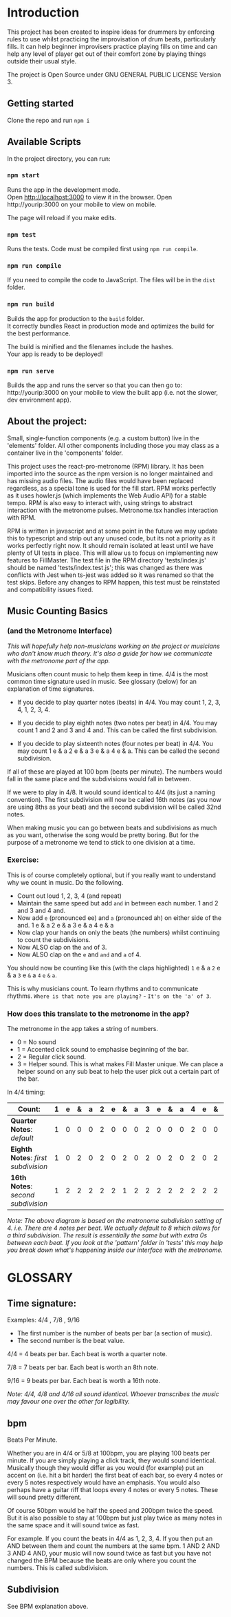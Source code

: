 # Introduction

This project has been created to inspire ideas for drummers by enforcing rules to use whilst practicing the improvisation of drum beats, particularly fills. It can help beginner improvisers practice playing fills on time and can help any level of player get out of their comfort zone by playing things outside their usual style.

The project is Open Source under GNU GENERAL PUBLIC LICENSE Version 3.

## Getting started

Clone the repo and run `npm i`

## Available Scripts

In the project directory, you can run:

### `npm start`

Runs the app in the development mode.\
Open [http://localhost:3000](http://localhost:3000) to view it in the browser.
Open http://yourip:3000 on your mobile to view on mobile.

The page will reload if you make edits.

### `npm test`

Runs the tests. Code must be compiled first using `npm run compile`.

### `npm run compile`

If you need to compile the code to JavaScript. The files will be in the `dist` folder.

### `npm run build`

Builds the app for production to the `build` folder.\
It correctly bundles React in production mode and optimizes the build for the best performance.

The build is minified and the filenames include the hashes.\
Your app is ready to be deployed!

### `npm run serve`

Builds the app and runs the server so that you can then go to: http://yourip:3000 on your mobile to view the built app (i.e. not the slower, dev environment app).

## About the project:

Small, single-function components (e.g. a custom button) live in the 'elements' folder.
All other components including those you may class as a container live in the 'components' folder.

This project uses the react-pro-metronome (RPM) library. It has been imported into the source as the npm version is no longer maintained and has missing audio files. The audio files would have been replaced regardless, as a special tone is used for the fill start. RPM works perfectly as it uses howler.js (which implements the Web Audio API) for a stable tempo. RPM is also easy to interact with, using strings to abstract interaction with the metronome pulses. Metronome.tsx handles interaction with RPM.

RPM is written in javascript and at some point in the future we may update this to typescript and strip out any unused code, but its not a priority as it works perfectly right now. It should remain isolated at least until we have plenty of UI tests in place. This will allow us to focus on implementing new features to FillMaster. The test file in the RPM directory 'tests/index.js' should be named 'tests/index.test.js'; this was changed as there was conflicts with Jest when ts-jest was added so it was renamed so that the test skips. Before any changes to RPM happen, this test must be reinstated and compatibility issues fixed.

## Music Counting Basics 
### (and the Metronome Interface)

_This will hopefully help non-musicians working on the project or musicians who don't know much theory. It's also a guide for how we communicate with the metronome part of the app._

Musicians often count music to help them keep in time. 4/4 is the most common time signature used in music. See glossary (below) for an explanation of time signatures.

* If you decide to play quarter notes (beats) in 4/4. You may count 1, 2, 3, 4, 1, 2, 3, 4.

* If you decide to play eighth notes (two notes per beat) in 4/4. You may count 1 and 2 and 3 and 4 and. This can be called the first subdivision.

* If you decide to play sixteenth notes (four notes per beat) in 4/4. You may count 1 e & a 2 e & a 3 e & a 4 e & a. This can be called the second subdivision.

If all of these are played at 100 bpm (beats per minute). The numbers would fall in the same place and the subdivisions would fall in between. 

If we were to play in 4/8. It would sound identical to 4/4 (its just a naming convention). The first subdivision will now be called 16th notes (as you now are using 8ths as your beat) and the second subdivision will be called 32nd notes.

When making music you can go between beats and subdivisions as much as you want, otherwise the song would be pretty boring. But for the purpose of a metronome we tend to stick to one division at a time.

### Exercise:
This is of course completely optional, but if you really want to understand why we count in music. Do the following.
* Count out loud 1, 2, 3, 4 (and repeat)
* Maintain the same speed but add `and` in between each number. 1 and 2 and 3 and 4 and.
* Now add `e` (pronounced ee) and `a` (pronounced ah) on either side of the and. 1 e & a 2 e & a 3 e & a 4 e & a
* Now clap your hands on only the beats (the numbers) whilst continuing to count the subdivisions.
* Now ALSO clap on the `and` of 3.
* Now ALSO clap on the `e` and `and` and `a` of 4.

You should now be counting like this (with the claps highlighted) `1` e & a `2` e & a `3` e `&` a `4` `e` `&` `a`.

This is why musicians count. To learn rhythms and to communicate rhythms. `Where is that note you are playing?` - `It's on the 'a' of 3`.

### How does this translate to the metronome in the app?

The metronome in the app takes a string of numbers.
* 0 = No sound
* 1 = Accented click sound to emphasise beginning of the bar.
* 2 = Regular click sound.
* 3 = Helper sound. This is what makes Fill Master unique. We can place a helper sound on any sub beat to help the user pick out a certain part of the bar.

In 4/4 timing:

| Count: | 1 | e | & | a | 2 | e | & | a | 3 | e | & | a | 4 | e | & | a |
| - | - | - | - | - | - | - | - | - | - | - | - | - | - | - | - | - |
| **Quarter Notes**: _default_ | 1 | 0 | 0 | 0 | 2 | 0 | 0 | 0 | 2 | 0 | 0 | 0 | 2 | 0 | 0 | 0 |
| **Eighth Notes**: _first subdivision_ | 1 | 0 | 2 | 0 | 2 | 0 | 2 | 0 | 2 | 0 | 2 | 0 | 2 | 0 | 2 | 0 |
| **16th Notes**:  _second subdivision_ | 1 | 2 | 2 | 2 | 2 | 2 | 1 | 2 | 2 | 2 | 2 | 2 | 2 | 2 | 2 | 2 |

_Note: The above diagram is based on the metronome subdivision setting of 4. i.e. There are 4 notes per beat. We actually default to 8 which allows for a third subdivision. The result is essentially the same but with extra 0s between each beat. If you look at the 'pattern' folder in 'tests' this may help you break down what's happening inside our interface with the metronome._

# GLOSSARY

## Time signature: 
Examples: 4/4 , 7/8 , 9/16

* The first number is the number of beats per bar (a section of music).
* The second number is the beat value.

4/4 = 4 beats per bar. Each beat is worth a quarter note.

7/8 = 7 beats per bar. Each beat is worth an 8th note.

9/16 = 9 beats per bar. Each beat is worth a 16th note.

_Note: 4/4, 4/8 and 4/16 all sound identical. Whoever transcribes the music may favour one over the other for legibility._

## bpm
Beats Per Minute.

Whether you are in 4/4 or 5/8 at 100bpm, you are playing 100 beats per minute. If you are simply playing a click track, they would sound identical. Musically though they would differ as you would (for example) put an accent on (i.e. hit a bit harder) the first beat of each bar, so every 4 notes or every 5 notes respectively would have an emphasis. You would also perhaps have a guitar riff that loops every 4 notes or every 5 notes. These will sound pretty different.

Of course 50bpm would be half the speed and 200bpm twice the speed. But it is also possible to stay at 100bpm but just play twice as many notes in the same space and it will sound twice as fast.

For example. If you count the beats in 4/4 as 1, 2, 3, 4. If you then put an AND between them and count the numbers at the same bpm. 1 AND 2 AND 3 AND 4 AND, your music will now sound twice as fast but you have not changed the BPM because the beats are only where you count the numbers. This is called subdivision.

## Subdivision
See BPM explanation above.
